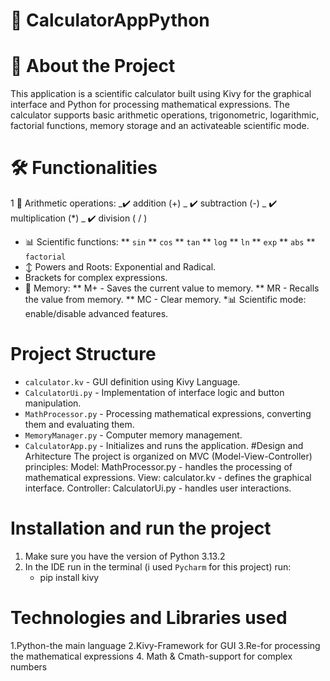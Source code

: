 # :book: CalculatorAppPython

# :pushpin: About the Project

This application is a scientific calculator built using Kivy for the graphical interface and Python for processing mathematical expressions.
The calculator supports basic arithmetic operations, trigonometric, logarithmic, factorial functions, memory storage and an activateable scientific mode.


# :hammer_and_wrench: Functionalities
 1 :1234: Arithmetic operations:
    _:heavy_check_mark: addition (+)
    _ :heavy_check_mark: subtraction (-)
    _ :heavy_check_mark: multiplication (*)
    _ :heavy_check_mark: division ( / )
 * :bar_chart: Scientific functions:
    ** `sin`
    ** `cos`
    ** `tan`
    ** `log`
    ** `ln`
    ** `exp`
    ** `abs`
    ** `factorial`
 * :arrow_up_down: Powers and Roots: Exponential and Radical.
 * Brackets for complex expressions.
 * :floppy_disk: Memory:
   ** M+ - Saves the current value to memory.
   ** MR - Recalls the value from memory.
   ** MC - Clear memory.
 *:bar_chart: Scientific mode: enable/disable advanced features.


# Project Structure 
  * `calculator.kv` - GUI definition using Kivy Language.
  * `CalculatorUi.py` - Implementation of interface logic and button manipulation.
  * `MathProcessor.py` - Processing mathematical expressions, converting them and evaluating them.
  * `MemoryManager.py` - Computer memory management.
  * `CalculatorApp.py` - Initializes and runs the application.
#Design and Arhitecture
The project is organized on MVC (Model-View-Controller) principles:
Model: MathProcessor.py - handles the processing of mathematical expressions.
View: calculator.kv - defines the graphical interface.
Controller: CalculatorUi.py - handles user interactions.
# Installation and run the project
  1. Make sure you have the version of Python 3.13.2
  2. In the IDE run in the terminal (i used `Pycharm` for this project) run:
     * pip install kivy

# Technologies and Libraries used
1.Python-the main language
2.Kivy-Framework for GUI
3.Re-for processing the mathematical expressions
4. Math & Cmath-support for complex numbers
